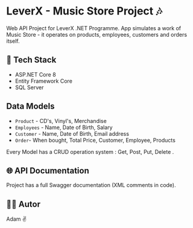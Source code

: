 # LeverX - Music Store Project 🎶

Web API Project for LeverX .NET Programme. 
App simulates a work of Music Store - it operates on products, employees, customers and orders itself.

## 🔧 Tech Stack
- ASP.NET Core 8
- Entity Framework Core
- SQL Server

## Data Models 
- `Product` - CD's, Vinyl's, Merchandise
- `Employees` - Name, Date of Birth, Salary
- `Customer` - Name, Date of Birth, Email address
- `Order`- When bought, Total Price, Customer, Employee, Products

Every Model has a CRUD operation system : Get, Post, Put, Delete .

## 🌐 API Documentation
Project has a full Swagger documentation (XML comments in code).


## 🧑‍🎓 Autor
Adam ✌️
